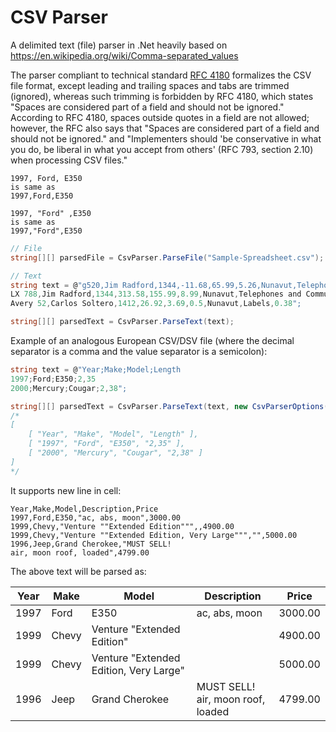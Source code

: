 # CSV Parser

A delimited text (file) parser in .Net heavily based on https://en.wikipedia.org/wiki/Comma-separated_values

The parser compliant to technical standard [RFC 4180](https://datatracker.ietf.org/doc/html/rfc4180) formalizes the CSV file format, except leading and trailing spaces and tabs are trimmed (ignored), whereas such trimming is forbidden by RFC 4180, which states "Spaces are considered part of a field and should not be ignored." According to RFC 4180, spaces outside quotes in a field are not allowed; however, the RFC also says that "Spaces are considered part of a field and should not be ignored." and "Implementers should 'be conservative in what you do, be liberal in what you accept from others' (RFC 793, section 2.10) when processing CSV files."

```
1997, Ford, E350
is same as
1997,Ford,E350

1997, "Ford" ,E350
is same as
1997,"Ford",E350
```

```C#
// File
string[][] parsedFile = CsvParser.ParseFile("Sample-Spreadsheet.csv");

// Text
string text = @"g520,Jim Radford,1344,-11.68,65.99,5.26,Nunavut,Telephones and Communication,0.59
LX 788,Jim Radford,1344,313.58,155.99,8.99,Nunavut,Telephones and Communication,0.58
Avery 52,Carlos Soltero,1412,26.92,3.69,0.5,Nunavut,Labels,0.38";

string[][] parsedText = CsvParser.ParseText(text);

```

Example of an analogous European CSV/DSV file (where the decimal separator is a comma and the value separator is a semicolon):

```C#
string text = @"Year;Make;Model;Length
1997;Ford;E350;2,35
2000;Mercury;Cougar;2,38";

string[][] parsedText = CsvParser.ParseText(text, new CsvParserOptions(){ Separator = ';' });
/*
[
    [ "Year", "Make", "Model", "Length" ],
    [ "1997", "Ford", "E350", "2,35" ],
    [ "2000", "Mercury", "Cougar", "2,38" ]
]
*/

```

It supports new line in cell:

```
Year,Make,Model,Description,Price
1997,Ford,E350,"ac, abs, moon",3000.00
1999,Chevy,"Venture ""Extended Edition""",,4900.00
1999,Chevy,"Venture ""Extended Edition, Very Large""","",5000.00
1996,Jeep,Grand Cherokee,"MUST SELL!
air, moon roof, loaded",4799.00
```

The above text will be parsed as:

| Year | Make  | Model                                  | Description                           | Price   |
| ---- | ----- | -------------------------------------- | ------------------------------------- | ------- |
| 1997 | Ford  | E350                                   | ac, abs, moon                         | 3000.00 |
| 1999 | Chevy | Venture "Extended Edition"             |                                       | 4900.00 |
| 1999 | Chevy | Venture "Extended Edition, Very Large" |                                       | 5000.00 |
| 1996 | Jeep  | Grand Cherokee                         | MUST SELL!<br/>air, moon roof, loaded | 4799.00 |
